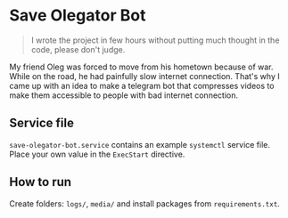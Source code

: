 # Save Olegator Bot

> I wrote the project in few hours without putting much thought in the code, please don't judge.

My friend Oleg was forced to move from his hometown because of war.
While on the road, he had painfully slow internet connection.
That's why I came up with an idea to make a telegram bot that compresses videos
to make them accessible to people with bad internet connection.

## Service file

`save-olegator-bot.service` contains an example `systemctl` service file.
Place your own value in the `ExecStart` directive.

## How to run

Create folders: `logs/`, `media/` and install packages from `requirements.txt`.
